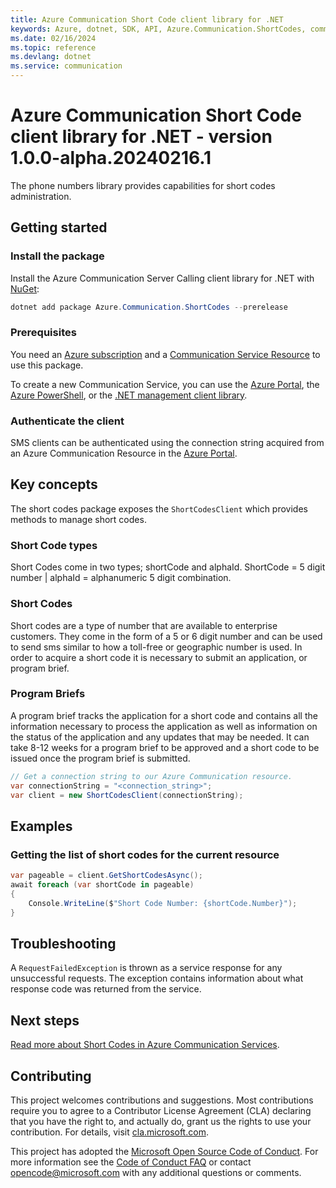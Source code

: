 ```yaml
---
title: Azure Communication Short Code client library for .NET
keywords: Azure, dotnet, SDK, API, Azure.Communication.ShortCodes, communication
ms.date: 02/16/2024
ms.topic: reference
ms.devlang: dotnet
ms.service: communication
---
```

# Azure Communication Short Code client library for .NET - version 1.0.0-alpha.20240216.1 


The phone numbers library provides capabilities for short codes administration.

## Getting started

### Install the package
Install the Azure Communication Server Calling client library for .NET with [NuGet][nuget]:

```PowerShell
dotnet add package Azure.Communication.ShortCodes --prerelease
```

### Prerequisites
You need an [Azure subscription][azure_sub] and a [Communication Service Resource][communication_resource_docs] to use this package.

To create a new Communication Service, you can use the [Azure Portal][communication_resource_create_portal], the [Azure PowerShell][communication_resource_create_power_shell], or the [.NET management client library][communication_resource_create_net].

### Authenticate the client
SMS clients can be authenticated using the connection string acquired from an Azure Communication Resource in the [Azure Portal][azure_portal].

## Key concepts
The short codes package exposes the `ShortCodesClient` which provides methods to manage short codes.

### Short Code types
Short Codes come in two types; shortCode and alphaId. ShortCode = 5 digit number | alphaId = alphanumeric 5 digit combination.

### Short Codes
Short codes are a type of number that are available to enterprise customers. They come in the form of a 5 or 6 digit number and can be used to send sms similar to how a toll-free or geographic number is used. In order to acquire a short code it is necessary to submit an application, or program brief.

### Program Briefs
A program brief tracks the application for a short code and contains all the information necessary to process the application as well as information on the status of the application and any updates that may be needed. It can take 8-12 weeks for a program brief to be approved and a short code to be issued once the program brief is submitted.

```C# Snippet:CreateShortCodesClient
// Get a connection string to our Azure Communication resource.
var connectionString = "<connection_string>";
var client = new ShortCodesClient(connectionString);
```

## Examples
### Getting the list of short codes for the current resource

```C# Snippet:GetShortCodes
var pageable = client.GetShortCodesAsync();
await foreach (var shortCode in pageable)
{
    Console.WriteLine($"Short Code Number: {shortCode.Number}");
}
```

## Troubleshooting
A `RequestFailedException` is thrown as a service response for any unsuccessful requests. The exception contains information about what response code was returned from the service.

<!-- LINKS -->
[azure_sub]: https://azure.microsoft.com/free/
[communication_resource_docs]: /azure/communication-services/quickstarts/create-communication-resource?tabs=windows&pivots=platform-azp
[communication_resource_create_portal]:  /azure/communication-services/quickstarts/create-communication-resource?tabs=windows&pivots=platform-azp
[communication_resource_create_power_shell]: /powershell/module/az.communication/new-azcommunicationservice
[communication_resource_create_net]: /azure/communication-services/quickstarts/create-communication-resource?tabs=windows&pivots=platform-net
[nuget]: https://www.nuget.org/

## Next steps
[Read more about Short Codes in Azure Communication Services][apply_for_short_code].

## Contributing
This project welcomes contributions and suggestions. Most contributions require you to agree to a Contributor License Agreement (CLA) declaring that you have the right to, and actually do, grant us the rights to use your contribution. For details, visit [cla.microsoft.com][cla].

This project has adopted the [Microsoft Open Source Code of Conduct][coc]. For more information see the [Code of Conduct FAQ][coc_faq] or contact [opencode@microsoft.com][coc_contact] with any additional questions or comments.

<!-- LINKS -->
[azure_sub]: https://azure.microsoft.com/free/
[azure_portal]: https://portal.azure.com
[cla]: https://cla.microsoft.com
[coc]: https://opensource.microsoft.com/codeofconduct/
[coc_faq]: https://opensource.microsoft.com/codeofconduct/faq/
[coc_contact]: mailto:opencode@microsoft.com
[nuget]: https://www.nuget.org/
[apply_for_short_code]: /azure/communication-services/quickstarts/sms/apply-for-short-code

